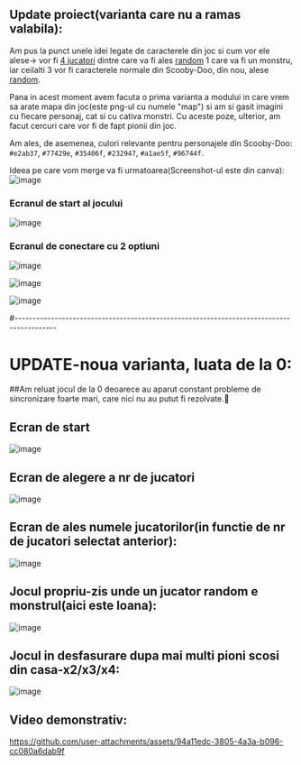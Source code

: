 ## Update proiect(varianta care nu a ramas valabila):

Am pus la punct unele idei legate de caracterele din joc si cum vor ele alese-> vor fi <ins>4 jucatori</ins> dintre care va fi ales <ins>random</ins> 1 care va fi un monstru, iar ceilalti 3 vor fi caracterele normale din Scooby-Doo, din nou, alese <ins>random</ins>.

Pana in acest moment avem facuta o prima varianta a modului in care vrem sa arate mapa din joc(este png-ul cu numele "map") si am si gasit imagini cu fiecare personaj, cat si cu cativa monstri. Cu aceste poze, ulterior, am facut cercuri care vor fi de fapt pionii din joc.

Am ales, de asemenea, culori relevante pentru personajele din Scooby-Doo: `#e2ab37`, `#77429e`, `#35406f`, `#232947`, `#a1ae5f`, `#96744f`.

Ideea pe care vom merge va fi urmatoarea(Screenshot-ul este din canva): ![image](https://github.com/user-attachments/assets/1a06ba0a-1aa8-4a4c-ac04-2505642d6092)

### Ecranul de start al jocului

![image](https://github.com/user-attachments/assets/0183036e-3403-478d-82df-95eb2355e2dc)

### Ecranul de conectare cu 2 optiuni

![image](https://github.com/user-attachments/assets/d09be011-9c7e-409d-96e1-db201e803f4d)

![image](https://github.com/user-attachments/assets/866165cf-bf0f-45c3-b1e5-92bbd3033ea3)

![image](https://github.com/user-attachments/assets/7db5ea00-6347-49eb-8b62-a4aa883916ef)

#-----------------------------------------------------------------------------------------
# UPDATE-noua varianta, luata de la 0:

##Am reluat jocul de la 0 deoarece au aparut constant probleme de sincronizare foarte mari, care nici nu au putut fi rezolvate.🙁

## Ecran de start
![image](https://github.com/user-attachments/assets/70a91cd2-15aa-489c-8b82-af636582bb92)

## Ecran de alegere a nr de jucatori
![image](https://github.com/user-attachments/assets/b9621d47-01c4-4895-a41b-3d8334b1e108)

## Ecran de ales numele jucatorilor(in functie de nr de jucatori selectat anterior):
![image](https://github.com/user-attachments/assets/f938e22c-0199-4025-b0bc-c3b718646751)

## Jocul propriu-zis unde un jucator random e monstrul(aici este Ioana):
![image](https://github.com/user-attachments/assets/fa96343f-f502-4187-b02e-9eae65ed9694)

## Jocul in desfasurare dupa mai multi pioni scosi din casa-x2/x3/x4:
![image](https://github.com/user-attachments/assets/94b6ae51-b8a1-4778-91f9-95edd58fda0f)

## Video demonstrativ:
https://github.com/user-attachments/assets/94a11edc-3805-4a3a-b096-cc080a6dab9f


